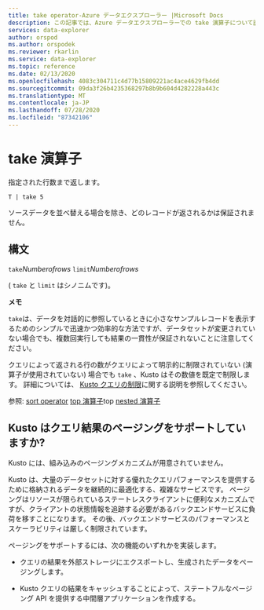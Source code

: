 ```yaml
---
title: take operator-Azure データエクスプローラー |Microsoft Docs
description: この記事では、Azure データエクスプローラーでの take 演算子について説明します。
services: data-explorer
author: orspod
ms.author: orspodek
ms.reviewer: rkarlin
ms.service: data-explorer
ms.topic: reference
ms.date: 02/13/2020
ms.openlocfilehash: 4083c304711c4d77b15809221ac4ace4629fb4dd
ms.sourcegitcommit: 09da3f26b4235368297b8b9b604d4282228a443c
ms.translationtype: MT
ms.contentlocale: ja-JP
ms.lasthandoff: 07/28/2020
ms.locfileid: "87342106"
---
```

# <a name="take-operator"></a>take 演算子

指定された行数まで返します。

```kusto
T | take 5
```

ソースデータを並べ替える場合を除き、どのレコードが返されるかは保証されません。

## <a name="syntax"></a>構文

`take`*Numberofrows* 
 `limit`*Numberofrows*

( `take` と `limit` はシノニムです)。

**メモ**

`take`は、データを対話的に参照しているときに小さなサンプルレコードを表示するためのシンプルで迅速かつ効率的な方法ですが、データセットが変更されていない場合でも、複数回実行しても結果の一貫性が保証されないことに注意してください。

クエリによって返される行の数がクエリによって明示的に制限されていない (演算子が使用されていない) 場合でも `take` 、Kusto はその数値を既定で制限します。
詳細については、 [Kusto クエリの制限](../concepts/querylimits.md)に関する説明を参照してください。

参照: [sort operator](sortoperator.md) 
 [top 演算子](topoperator.md)top 
 [nested 演算子](topnestedoperator.md)

## <a name="does-kusto-support-paging-of-query-results"></a>Kusto はクエリ結果のページングをサポートしていますか?

Kusto には、組み込みのページングメカニズムが用意されていません。

Kusto は、大量のデータセットに対する優れたクエリパフォーマンスを提供するために格納されるデータを継続的に最適化する、複雑なサービスです。 ページングはリソースが限られているステートレスクライアントに便利なメカニズムですが、クライアントの状態情報を追跡する必要があるバックエンドサービスに負荷を移すことになります。 その後、バックエンドサービスのパフォーマンスとスケーラビリティは厳しく制限されています。

ページングをサポートするには、次の機能のいずれかを実装します。

* クエリの結果を外部ストレージにエクスポートし、生成されたデータをページングします。

* Kusto クエリの結果をキャッシュすることによって、ステートフルなページング API を提供する中間層アプリケーションを作成する。
